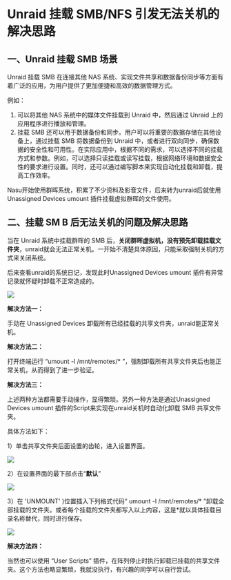 # Unraid 挂载 SMB/NFS 引发无法关机的解决思路

## 一、Unraid 挂载 SMB 场景

Unraid 挂载 SMB 在连接其他 NAS 系统、实现文件共享和数据备份同步等方面有着广泛的应用，为用户提供了更加便捷和高效的数据管理方式。

例如：

1. 可以将其他 NAS 系统中的媒体文件挂载到 Unraid 中，然后通过 Unraid 上的应用程序进行播放和管理。
2. 挂载 SMB 还可以用于数据备份和同步。用户可以将重要的数据存储在其他设备上，通过挂载 SMB 将数据备份到 Unraid 中，或者进行双向同步，确保数据的安全性和可用性。在实际应用中，根据不同的需求，可以选择不同的挂载方式和参数。例如，可以选择只读挂载或读写挂载，根据网络环境和数据安全性的要求进行设置。同时，还可以通过编写脚本来实现自动化挂载和卸载，提高工作效率。

Nasu开始使用群晖系统，积累了不少资料及影音文件，后来转为unraid后就使用Unassigned Devices umount 插件挂载虚拟群晖的文件使用。

## 二、挂载 SM B 后无法关机的问题及解决思路

当在 Unraid 系统中挂载群晖的 SMB 后，**关闭群晖虚拟机，没有预先卸载挂载文件夹**，unraid就会无法正常关机。一开始不清楚具体原因，只能采取强制关机的方式来关闭系统。

后来查看unraid的系统日记，发现此时Unassigned Devices umount 插件有异常记录就怀疑时卸载不正常造成的。

![](https://webp.nas-u.top/Nasu_241031144353.png)

**解决方法一：**

手动在 Unassigned Devices 卸载所有已经挂载的共享文件夹，unraid能正常关机。

**解决方法二：**

打开终端运行 “umount -l /mnt/remotes/* ”，强制卸载所有共享文件夹后也能正常关机，从而得到了进一步验证。

**解决方法三：**

上述两种方法都需要手动操作，显得繁琐。另外一种方法是通过Unassigned Devices umount 插件的Script来实现在unraid关机时自动化卸载 SMB 共享文件夹。

具体方法如下：

1）单击共享文件夹后面设置的齿轮，进入设置界面。

![](https://webp.nas-u.top/Nasu_241031145957.png)

2）在设置界面的最下部点击“**默认**”

![](https://webp.nas-u.top/Nasu_241031150350.png)

3）在  'UNMOUNT' )位置插入下列格式代码“ umount -l /mnt/remotes/* ”卸载全部挂载的文件夹。或者每个挂载的文件夹都写入以上内容，这是*就以具体挂载目录名称替代，同时进行保存。

![](https://webp.nas-u.top/Nasu_241031150819.png)

**解决方法四：**

当然也可以使用 “User Scripts” 插件，在阵列停止时执行卸载已挂载的共享文件夹。这个方法也略显繁琐，我就没执行，有兴趣的同学可以自行尝试。